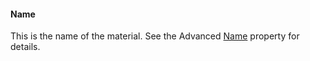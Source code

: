 ﻿#### Name
This is the name of the material. See the Advanced [Name](material-type-advanced.html#name) property for details.

